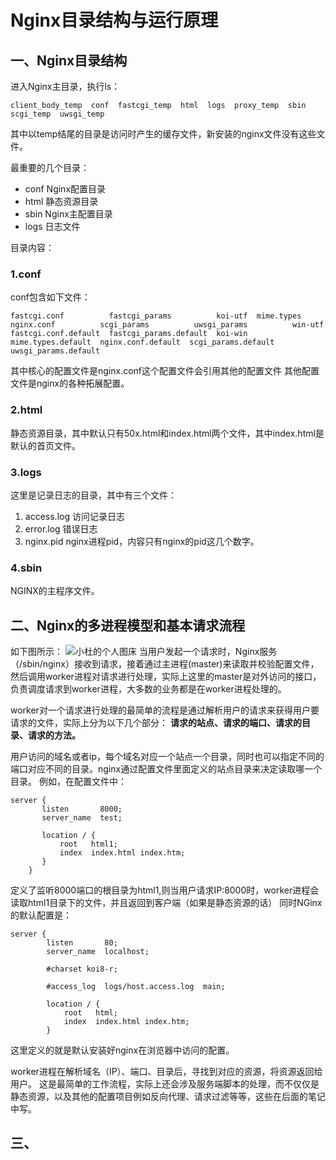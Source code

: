 # Nginx目录结构与运行原理

## 一、Nginx目录结构
进入Nginx主目录，执行ls：
```shell
client_body_temp  conf  fastcgi_temp  html  logs  proxy_temp  sbin  scgi_temp  uwsgi_temp
```

其中以temp结尾的目录是访问时产生的缓存文件，新安装的nginx文件没有这些文件。

最重要的几个目录：
* conf Nginx配置目录
* html 静态资源目录
* sbin Nginx主配置目录
* logs 日志文件

目录内容：
### 1.conf
conf包含如下文件：
```nginx
fastcgi.conf          fastcgi_params          koi-utf  mime.types          nginx.conf          scgi_params          uwsgi_params          win-utf
fastcgi.conf.default  fastcgi_params.default  koi-win  mime.types.default  nginx.conf.default  scgi_params.default  uwsgi_params.default
```

其中核心的配置文件是nginx.conf这个配置文件会引用其他的配置文件 其他配置文件是nginx的各种拓展配置。

### 2.html
静态资源目录，其中默认只有50x.html和index.html两个文件，其中index.html是默认的首页文件。

### 3.logs
这里是记录日志的目录，其中有三个文件：
1. access.log 访问记录日志
2. error.log 错误日志
3. nginx.pid nginx进程pid，内容只有nginx的pid这几个数字。

### 4.sbin
NGINX的主程序文件。


## 二、Nginx的多进程模型和基本请求流程
如下图所示：
![小杜的个人图床](http://pic.xiaodu0.com//assets/uploads/20231010/0e0103e09a2b51844b8bd5c8cd6330aa.png)
当用户发起一个请求时，Nginx服务（/sbin/nginx）接收到请求，接着通过主进程(master)来读取并校验配置文件，然后调用worker进程对请求进行处理，实际上这里的master是对外访问的接口，负责调度请求到worker进程，大多数的业务都是在worker进程处理的。

worker对一个请求进行处理的最简单的流程是通过解析用户的请求来获得用户要请求的文件，实际上分为以下几个部分：
**请求的站点、请求的端口、请求的目录、请求的方法。**

用户访问的域名或者ip，每个域名对应一个站点一个目录，同时也可以指定不同的端口对应不同的目录。nginx通过配置文件里面定义的站点目录来决定读取哪一个目录。
例如，在配置文件中：
```nginx
server {
       listen       8000;
       server_name  test;

       location / {
           root   html1;
           index  index.html index.htm;
       }
    }
```
定义了监听8000端口的根目录为html1,则当用户请求IP:8000时，worker进程会读取html1目录下的文件，并且返回到客户端（如果是静态资源的话）
同时NGinx的默认配置是：
```
server {
        listen       80;
        server_name  localhost;

        #charset koi8-r;

        #access_log  logs/host.access.log  main;

        location / {
            root   html;
            index  index.html index.htm;
        }
```
这里定义的就是默认安装好nginx在浏览器中访问的配置。

worker进程在解析域名（IP）、端口、目录后，寻找到对应的资源，将资源返回给用户。
这是最简单的工作流程，实际上还会涉及服务端脚本的处理，而不仅仅是静态资源，以及其他的配置项目例如反向代理、请求过滤等等，这些在后面的笔记中写。

## 三、